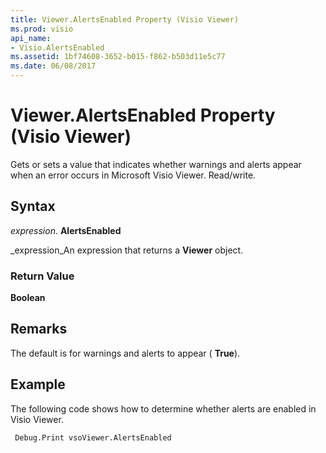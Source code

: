 ```yaml
---
title: Viewer.AlertsEnabled Property (Visio Viewer)
ms.prod: visio
api_name:
- Visio.AlertsEnabled
ms.assetid: 1bf74608-3652-b015-f862-b503d11e5c77
ms.date: 06/08/2017
---
```



# Viewer.AlertsEnabled Property (Visio Viewer)

Gets or sets a value that indicates whether warnings and alerts appear when an error occurs in Microsoft Visio Viewer. Read/write.


## Syntax

 _expression_. **AlertsEnabled**

 _expression_An expression that returns a **Viewer** object.


### Return Value

 **Boolean**


## Remarks

The default is for warnings and alerts to appear ( **True**).


## Example

The following code shows how to determine whether alerts are enabled in Visio Viewer.


```vb
 Debug.Print vsoViewer.AlertsEnabled
```


